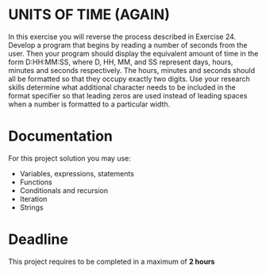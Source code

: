 # UNITS OF TIME (AGAIN)

In this exercise you will reverse the process described in Exercise 24. 
Develop a program that begins by reading a number of seconds from the user. 
Then your program should display the equivalent amount of time in the form D:HH:MM:SS, where D, HH, MM, and SS represent days, hours, minutes and seconds respectively. 
The hours, minutes and seconds should all be formatted so that they occupy exactly two digits. 
Use your research skills determine what additional character needs to be included in the format specifier so that leading zeros are used instead of leading spaces when a number is formatted to a particular width.

# Documentation

For this project solution you may use:

- Variables, expressions, statements
- Functions
- Conditionals and recursion
- Iteration
- Strings

# Deadline

This project requires to be completed in a maximum of **2 hours**
